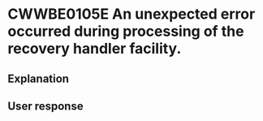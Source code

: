 # CWWBE0105E An unexpected error occurred during processing of the recovery handler facility.

## Explanation

## User response